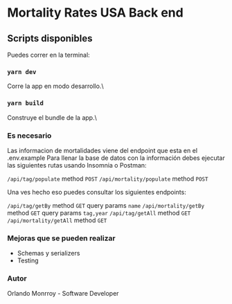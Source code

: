 # Mortality Rates USA Back end

## Scripts disponibles

Puedes correr en la terminal:

### `yarn dev`

Corre la app en modo desarrollo.\

### `yarn build`

Construye el bundle de la app.\

### Es necesario

Las informacion de mortalidades viene del endpoint que esta en el .env.example
Para llenar la base de datos con la información debes ejecutar las siguientes rutas usando Insomnia o Postman:

`/api/tag/populate` method `POST`
`/api/mortality/populate` method `POST`

Una ves hecho eso puedes consultar los siguientes endpoints:

`/api/tag/getBy` method `GET` query params `name`
`/api/mortality/getBy` method `GET` query params `tag,year`
`/api/tag/getAll` method `GET`
`/api/mortality/getAll` method `GET`

### Mejoras que se pueden realizar

- Schemas y serializers
- Testing

### Autor
Orlando Monrroy - Software Developer 
